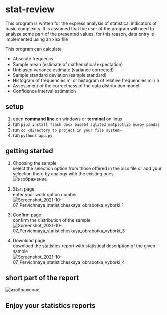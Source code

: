 # stat-review
This program is written for the express analysis of statistical indicators of basic complexity. It is assumed that the user of the program will need to analyze some part of the presented values, for this reason, data entry is implemented using an xlsx file

This program can calculate
* Absolute frequency
* Sample mean (estimate of mathematical expectation)
* Unbiased variance estimate (variance corrected)
* Sample standard deviation (sample standard)
* Histogram of frequencies mi or histogram of relative frequencies mi / n
* Assessment of the correctness of the data distribution model
* Confidence interval estimation

## setup
  1. open <b>command line</b> on windows or <b>terminal</b> on linux
  1. run `pip3 install flask docx base64 sqlite3 matplotlib numpy pandas`
  2. run `cd <directory to project in your file system>`
  3. run `python3 app.py`
  
## getting started  
  1. Choosing the sample <br> select the selection option from those offered in the xlsx file or add your selection there by analogy with the existing ones <br> ![изображение](https://user-images.githubusercontent.com/16050682/136294610-a3b15764-2d2d-4ee4-8884-fcdd8dec1b01.png)

  3. Start page <br> enter your work option number <br> ![Screenshot_2021-10-07_Pervichnaya_statisticheskaya_obrabotka_vyborki_1](https://user-images.githubusercontent.com/16050682/136294116-11bb1453-03d7-4ca5-a628-8a8ba2c90ad1.png)
  
  5. Confirm page <br> confirm the distribution of the sample <br> ![Screenshot_2021-10-07_Pervichnaya_statisticheskaya_obrabotka_vyborki_3](https://user-images.githubusercontent.com/16050682/136294162-947235da-e49e-4a3c-a1c9-28afd81b383e.png)

  3. Download page <br> download the statistics report with statistical description of the given sample <br> ![Screenshot_2021-10-07_Pervichnaya_statisticheskaya_obrabotka_vyborki_4](https://user-images.githubusercontent.com/16050682/136294183-63e1ca90-460c-43e7-8d93-b225d17083ea.png)


## short part of the report
  ![изображение](https://user-images.githubusercontent.com/16050682/136294317-5587cd1e-a3fd-46ec-94eb-4df3f906af89.png)
  
## Enjoy your statistics reports
